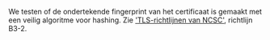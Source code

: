 We testen of de ondertekende fingerprint van het certificaat is gemaakt met een veilig algoritme voor hashing. Zie ['TLS-richtlijnen van NCSC'](https://www.ncsc.nl/actueel/whitepapers/ict-beveiligingsrichtlijnen-voor-transport-layer-security-tls.html), richtlijn B3-2.
